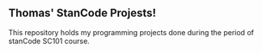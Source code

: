 ## Thomas' StanCode Projests!
This repository holds my programming projects done during the period of stanCode SC101 course.
